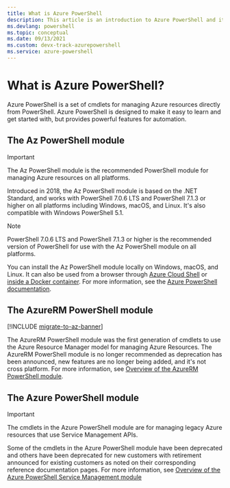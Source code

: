 ```yaml
---
title: What is Azure PowerShell
description: This article is an introduction to Azure PowerShell and its features.
ms.devlang: powershell
ms.topic: conceptual
ms.date: 09/13/2021
ms.custom: devx-track-azurepowershell
ms.service: azure-powershell
---
```


# What is Azure PowerShell?

Azure PowerShell is a set of cmdlets for managing Azure resources directly from PowerShell. Azure
PowerShell is designed to make it easy to learn and get started with, but provides powerful features
for automation.

## The Az PowerShell module

> [!IMPORTANT]
> The Az PowerShell module is the recommended PowerShell module for managing Azure resources on all
> platforms.

Introduced in 2018, the Az PowerShell module is based on the .NET Standard, and works with
PowerShell 7.0.6 LTS and PowerShell 7.1.3 or higher on all platforms including Windows, macOS, and
Linux. It's also compatible with Windows PowerShell 5.1.

> [!NOTE]
> PowerShell 7.0.6 LTS and PowerShell 7.1.3 or higher is the recommended version of PowerShell for
> use with the Az PowerShell module on all platforms.

You can install the Az PowerShell module locally on Windows, macOS, and Linux. It can also be used
from a browser through [Azure Cloud Shell](/azure/cloud-shell/overview) or
[inside a Docker container](/powershell/azure/azureps-in-docker). For more information, see the
[Azure PowerShell documentation](/powershell/azure/).

## The AzureRM PowerShell module

[!INCLUDE [migrate-to-az-banner](../../includes/migrate-to-az-banner.md)]

The AzureRM PowerShell module was the first generation of cmdlets to use the Azure Resource Manager
model for managing Azure Resources. The AzureRM PowerShell module is no longer recommended as
deprecation has been announced, new features are no longer being added, and it's not cross platform.
For more information, see
[Overview of the AzureRM PowerShell module](/powershell/azure/azurerm/overview).

## The Azure PowerShell module

> [!IMPORTANT]
> The cmdlets in the Azure PowerShell module are for managing legacy Azure resources that use
> Service Management APIs.

Some of the cmdlets in the Azure PowerShell module have been deprecated and others have been
deprecated for new customers with retirement announced for existing customers as noted on their
corresponding reference documentation pages. For more information, see
[Overview of the Azure PowerShell Service Management module](/powershell/azure/servicemanagement/overview)
